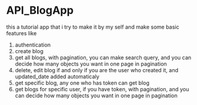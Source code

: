 # API_BlogApp
this a tutorial app that i try to make it by my self and make some basic features like 

1. authentication
2. create blog
3. get all blogs, with pagination, you can make search query, and you can decide how many objects you want in one page in pagination
4. delete, edit blog if and only if you are the user who created it, and updated_date added automaticaly
5. get specific blog, any one who has token can get blog 
6. get blogs for specific user, if you have token, with pagination, and you can decide how many objects you want in one page in pagination
